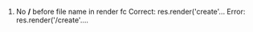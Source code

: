 1. No **/** before file name in render fc
   Correct:  res.render('create'...
   Error:    res.render('/create'....
     

